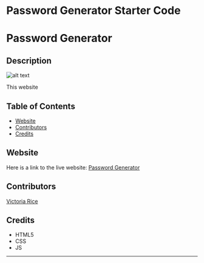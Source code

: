 # Password Generator Starter Code
# Password Generator 

## Description 
![alt text](./password-generator/passwordGen.png)

This website 


## Table of Contents 
* [Website](#website)
* [Contributors](#contributors)
* [Credits](#credits)

## Website
Here is a link to the live website:
[Password Generator]()


## Contributors
[Victoria Rice](https://github.com/vtori37)

## Credits
* HTML5
* CSS 
* JS
--- 

